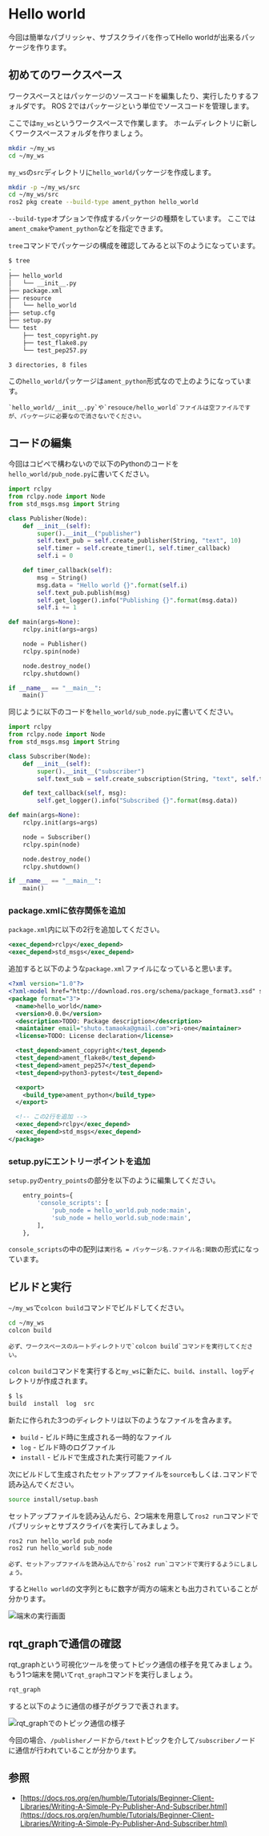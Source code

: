 # Hello world

今回は簡単なパブリッシャ、サブスクライバを作ってHello worldが出来るパッケージを作ります。

## 初めてのワークスペース

ワークスペースとはパッケージのソースコードを編集したり、実行したりするフォルダです。
ROS 2ではパッケージという単位でソースコードを管理します。

ここでは`my_ws`というワークスペースで作業します。
ホームディレクトリに新しくワークスペースフォルダを作りましょう。

```bash
mkdir ~/my_ws
cd ~/my_ws
```

`my_ws`の`src`ディレクトリに`hello_world`パッケージを作成します。

```bash
mkdir -p ~/my_ws/src
cd ~/my_ws/src
ros2 pkg create --build-type ament_python hello_world
```

`--build-type`オプションで作成するパッケージの種類をしています。
ここでは`ament_cmake`や`ament_python`などを指定できます。

`tree`コマンドでパッケージの構成を確認してみると以下のようになっています。

```bash
$ tree
.
├── hello_world
│   └── __init__.py
├── package.xml
├── resource
│   └── hello_world
├── setup.cfg
├── setup.py
└── test
    ├── test_copyright.py
    ├── test_flake8.py
    └── test_pep257.py

3 directories, 8 files
```

この`hello_world`パッケージは`ament_python`形式なので上のようになっています。

```{note}
`hello_world/__init__.py`や`resouce/hello_world`ファイルは空ファイルですが、パッケージに必要なので消さないでください。
```

## コードの編集

今回はコピペで構わないので以下のPythonのコードを`hello_world/pub_node.py`に書いてください。

```py
import rclpy
from rclpy.node import Node
from std_msgs.msg import String

class Publisher(Node):
    def __init__(self):
        super().__init__("publisher")
        self.text_pub = self.create_publisher(String, "text", 10)
        self.timer = self.create_timer(1, self.timer_callback)
        self.i = 0

    def timer_callback(self):
        msg = String()
        msg.data = "Hello world {}".format(self.i)
        self.text_pub.publish(msg)
        self.get_logger().info("Publishing {}".format(msg.data))
        self.i += 1

def main(args=None):
    rclpy.init(args=args)

    node = Publisher()
    rclpy.spin(node)

    node.destroy_node()
    rclpy.shutdown()

if __name__ == "__main__":
    main()
```

同じように以下のコードを`hello_world/sub_node.py`に書いてください。

```py
import rclpy
from rclpy.node import Node
from std_msgs.msg import String

class Subscriber(Node):
    def __init__(self):
        super().__init__("subscriber")
        self.text_sub = self.create_subscription(String, "text", self.text_callback, 10)

    def text_callback(self, msg):
        self.get_logger().info("Subscribed {}".format(msg.data))

def main(args=None):
    rclpy.init(args=args)

    node = Subscriber()
    rclpy.spin(node)

    node.destroy_node()
    rclpy.shutdown()

if __name__ == "__main__":
    main()
```

### package.xmlに依存関係を追加

`package.xml`内に以下の2行を追加してください。

```xml
<exec_depend>rclpy</exec_depend>
<exec_depend>std_msgs</exec_depend>
```

追加すると以下のような`package.xml`ファイルになっていると思います。

```xml
<?xml version="1.0"?>
<?xml-model href="http://download.ros.org/schema/package_format3.xsd" schematypens="http://www.w3.org/2001/XMLSchema"?>
<package format="3">
  <name>hello_world</name>
  <version>0.0.0</version>
  <description>TODO: Package description</description>
  <maintainer email="shuto.tamaoka@gmail.com">ri-one</maintainer>
  <license>TODO: License declaration</license>

  <test_depend>ament_copyright</test_depend>
  <test_depend>ament_flake8</test_depend>
  <test_depend>ament_pep257</test_depend>
  <test_depend>python3-pytest</test_depend>

  <export>
    <build_type>ament_python</build_type>
  </export>

  <!-- この2行を追加 -->
  <exec_depend>rclpy</exec_depend>
  <exec_depend>std_msgs</exec_depend>
</package>
```

### setup.pyにエントリーポイントを追加

`setup.py`の`entry_points`の部分を以下のように編集してください。

```py
    entry_points={
        'console_scripts': [
            'pub_node = hello_world.pub_node:main',
            'sub_node = hello_world.sub_node:main',
        ],
    },
```

`console_scripts`の中の配列は`実行名 = パッケージ名.ファイル名:関数`の形式になっています。

## ビルドと実行

`~/my_ws`で`colcon build`コマンドでビルドしてください。

```bash
cd ~/my_ws
colcon build
```

```{note}
必ず、ワークスペースのルートディレクトリで`colcon build`コマンドを実行してください。
```

`colcon build`コマンドを実行すると`my_ws`に新たに、`build`、`install`、`log`ディレクトリが作成されます。

```bash
$ ls
build  install  log  src
```
新たに作られた3つのディレクトリは以下のようなファイルを含みます。

- `build` - ビルド時に生成される一時的なファイル
- `log` - ビルド時のログファイル
- `install` - ビルドで生成された実行可能ファイル

次にビルドして生成されたセットアップファイルを`source`もしくは`.`コマンドで読み込んでください。

```bash
source install/setup.bash
```

セットアップファイルを読み込んだら、2つ端末を用意して`ros2 run`コマンドでパブリッシャとサブスクライバを実行してみましょう。

```bash
ros2 run hello_world pub_node
ros2 run hello_world sub_node
```

```{note}
必ず、セットアップファイルを読み込んでから`ros2 run`コマンドで実行するようにしましょう。
```

すると`Hello world`の文字列ともに数字が両方の端末とも出力されていることが分かります。

![端末の実行画面](hello-world-terminal.png)

## rqt_graphで通信の確認

rqt_graphという可視化ツールを使ってトピック通信の様子を見てみましょう。
もう1つ端末を開いて`rqt_graph`コマンドを実行しましょう。

```bash
rqt_graph
```

すると以下のように通信の様子がグラフで表されます。

![rqt_graphでのトピック通信の様子](hello-world-rqt-graph.png)

今回の場合、`/publisher`ノードから`/text`トピックを介して`/subscriber`ノードに通信が行われていることが分かります。

## 参照

- [https://docs.ros.org/en/humble/Tutorials/Beginner-Client-Libraries/Writing-A-Simple-Py-Publisher-And-Subscriber.html](https://docs.ros.org/en/humble/Tutorials/Beginner-Client-Libraries/Writing-A-Simple-Py-Publisher-And-Subscriber.html)
